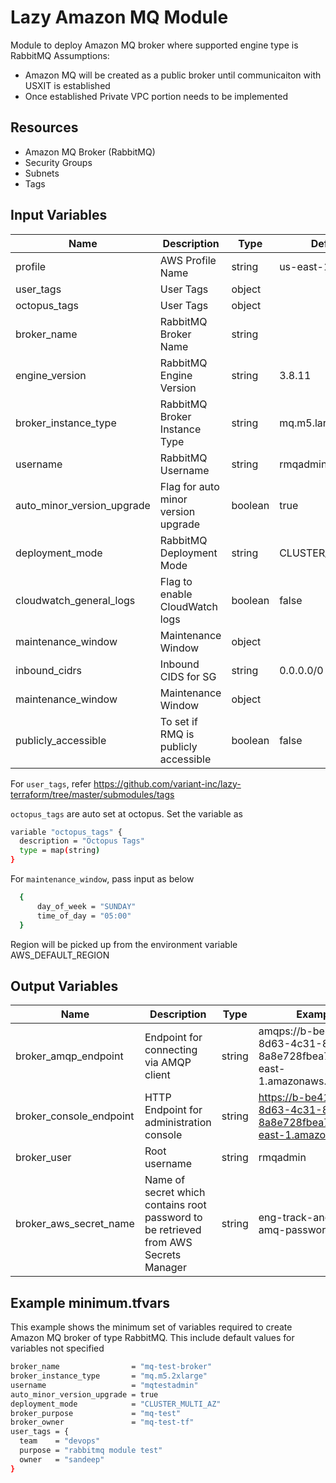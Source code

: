# Lazy Amazon MQ Module

Module to deploy Amazon MQ broker where supported engine type is RabbitMQ
Assumptions:
- Amazon MQ will be created as a public broker until communicaiton with USXIT is established
- Once established Private VPC portion needs to be implemented

## Resources

- Amazon MQ Broker (RabbitMQ)
- Security Groups
- Subnets
- Tags

## Input Variables

| Name                      | Description                         | Type   | Default   | Example          |
| -----------               | ----------------------------------- | ------ | --------- | ---------------- |
| profile                   | AWS Profile Name                    | string | us-east-1 | us-west-2        |
| user_tags                 | User Tags                           | object |           | `see below`    |
| octopus_tags              | User Tags                           | object |           | `see below`    |
| broker_name               | RabbitMQ Broker Name                | string |           | my-rabbitmq      |
| engine_version            | RabbitMQ Engine Version             | string | 3.8.11    | Supported versions can be found at <https://amzn.to/3pjVBt5> |
| broker_instance_type      | RabbitMQ Broker Instance Type       | string | mq.m5.large| Supported instance types are <https://amzn.to/2RkkiZT> |
| username                  | RabbitMQ Username                   | string | rmqadmin   | rmqadmin |
| auto_minor_version_upgrade| Flag for auto minor version upgrade | boolean | true   | true / false |
| deployment_mode           | RabbitMQ Deployment Mode            | string | CLUSTER_MULTI_AZ   | one of: "SINGLE_INSTANCE", "CLUSTER_MULTI_AZ", "ACTIVE_STANDBY_MULTI_AZ" |
| cloudwatch_general_logs   | Flag to enable CloudWatch logs      | boolean | false   | true / false                                                                                                           |
| maintenance_window        | Maintenance Window                  | object |           | `see below`    |
| inbound_cidrs             | Inbound CIDS for SG                 | string | 0.0.0.0/0          |     |
| maintenance_window        | Maintenance Window                  | object |           | `see below`    |
| publicly_accessible       | To set if RMQ is publicly accessible| boolean | false          | true / false    |

For `user_tags`, refer <https://github.com/variant-inc/lazy-terraform/tree/master/submodules/tags>

`octopus_tags` are auto set at octopus. Set the variable as

```bash
variable "octopus_tags" {
  description = "Octopus Tags"
  type = map(string)
}
```
For `maintenance_window`, pass input as below

```bash
  {
      day_of_week = "SUNDAY"
      time_of_day = "05:00"
  }
```
Region will be picked up from the environment variable AWS_DEFAULT_REGION


## Output Variables

| Name | Description | Type | Example |
| - | - | - | - |
| broker_amqp_endpoint | Endpoint for connecting via AMQP client | string | amqps://b-be41287c-8d63-4c31-87a6-8a8e728fbea7.mq.us-east-1.amazonaws.com:5671 |
| broker_console_endpoint | HTTP Endpoint for administration console | string | <https://b-be41287c-8d63-4c31-87a6-8a8e728fbea7.mq.us-east-1.amazonaws.com>    |
| broker_user | Root username | string | rmqadmin |
| broker_aws_secret_name | Name of secret which contains root password to be retrieved from AWS Secrets Manager | string | eng-track-and-trace-amq-password |


## Example minimum.tfvars
This example shows the minimum set of variables required to create Amazon MQ broker of type RabbitMQ. This include default values for variables not specified

```bash
broker_name                = "mq-test-broker"
broker_instance_type       = "mq.m5.2xlarge"
username                   = "mqtestadmin"
auto_minor_version_upgrade = true
deployment_mode            = "CLUSTER_MULTI_AZ"
broker_purpose             = "mq-test"
broker_owner               = "mq-test-tf"
user_tags = {
  team    = "devops"
  purpose = "rabbitmq module test"
  owner   = "sandeep"
}
```
